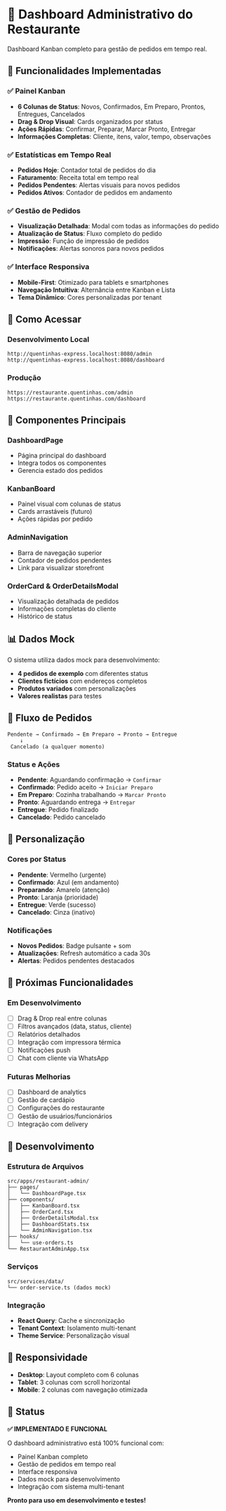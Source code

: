 # 🏪 Dashboard Administrativo do Restaurante

Dashboard Kanban completo para gestão de pedidos em tempo real.

## 🚀 Funcionalidades Implementadas

### ✅ **Painel Kanban**
- **6 Colunas de Status**: Novos, Confirmados, Em Preparo, Prontos, Entregues, Cancelados
- **Drag & Drop Visual**: Cards organizados por status
- **Ações Rápidas**: Confirmar, Preparar, Marcar Pronto, Entregar
- **Informações Completas**: Cliente, itens, valor, tempo, observações

### ✅ **Estatísticas em Tempo Real**
- **Pedidos Hoje**: Contador total de pedidos do dia
- **Faturamento**: Receita total em tempo real
- **Pedidos Pendentes**: Alertas visuais para novos pedidos
- **Pedidos Ativos**: Contador de pedidos em andamento

### ✅ **Gestão de Pedidos**
- **Visualização Detalhada**: Modal com todas as informações do pedido
- **Atualização de Status**: Fluxo completo do pedido
- **Impressão**: Função de impressão de pedidos
- **Notificações**: Alertas sonoros para novos pedidos

### ✅ **Interface Responsiva**
- **Mobile-First**: Otimizado para tablets e smartphones
- **Navegação Intuitiva**: Alternância entre Kanban e Lista
- **Tema Dinâmico**: Cores personalizadas por tenant

## 🎯 Como Acessar

### **Desenvolvimento Local**
```
http://quentinhas-express.localhost:8080/admin
http://quentinhas-express.localhost:8080/dashboard
```

### **Produção**
```
https://restaurante.quentinhas.com/admin
https://restaurante.quentinhas.com/dashboard
```

## 🔧 Componentes Principais

### **DashboardPage**
- Página principal do dashboard
- Integra todos os componentes
- Gerencia estado dos pedidos

### **KanbanBoard**
- Painel visual com colunas de status
- Cards arrastáveis (futuro)
- Ações rápidas por pedido

### **AdminNavigation**
- Barra de navegação superior
- Contador de pedidos pendentes
- Link para visualizar storefront

### **OrderCard & OrderDetailsModal**
- Visualização detalhada de pedidos
- Informações completas do cliente
- Histórico de status

## 📊 Dados Mock

O sistema utiliza dados mock para desenvolvimento:
- **4 pedidos de exemplo** com diferentes status
- **Clientes fictícios** com endereços completos
- **Produtos variados** com personalizações
- **Valores realistas** para testes

## 🔄 Fluxo de Pedidos

```
Pendente → Confirmado → Em Preparo → Pronto → Entregue
    ↓
 Cancelado (a qualquer momento)
```

### **Status e Ações**
- **Pendente**: Aguardando confirmação → `Confirmar`
- **Confirmado**: Pedido aceito → `Iniciar Preparo`
- **Em Preparo**: Cozinha trabalhando → `Marcar Pronto`
- **Pronto**: Aguardando entrega → `Entregar`
- **Entregue**: Pedido finalizado
- **Cancelado**: Pedido cancelado

## 🎨 Personalização

### **Cores por Status**
- **Pendente**: Vermelho (urgente)
- **Confirmado**: Azul (em andamento)
- **Preparando**: Amarelo (atenção)
- **Pronto**: Laranja (prioridade)
- **Entregue**: Verde (sucesso)
- **Cancelado**: Cinza (inativo)

### **Notificações**
- **Novos Pedidos**: Badge pulsante + som
- **Atualizações**: Refresh automático a cada 30s
- **Alertas**: Pedidos pendentes destacados

## 🚀 Próximas Funcionalidades

### **Em Desenvolvimento**
- [ ] Drag & Drop real entre colunas
- [ ] Filtros avançados (data, status, cliente)
- [ ] Relatórios detalhados
- [ ] Integração com impressora térmica
- [ ] Notificações push
- [ ] Chat com cliente via WhatsApp

### **Futuras Melhorias**
- [ ] Dashboard de analytics
- [ ] Gestão de cardápio
- [ ] Configurações do restaurante
- [ ] Gestão de usuários/funcionários
- [ ] Integração com delivery

## 🔧 Desenvolvimento

### **Estrutura de Arquivos**
```
src/apps/restaurant-admin/
├── pages/
│   └── DashboardPage.tsx
├── components/
│   ├── KanbanBoard.tsx
│   ├── OrderCard.tsx
│   ├── OrderDetailsModal.tsx
│   ├── DashboardStats.tsx
│   └── AdminNavigation.tsx
├── hooks/
│   └── use-orders.ts
└── RestaurantAdminApp.tsx
```

### **Serviços**
```
src/services/data/
└── order-service.ts (dados mock)
```

### **Integração**
- **React Query**: Cache e sincronização
- **Tenant Context**: Isolamento multi-tenant
- **Theme Service**: Personalização visual

## 📱 Responsividade

- **Desktop**: Layout completo com 6 colunas
- **Tablet**: 3 colunas com scroll horizontal
- **Mobile**: 2 colunas com navegação otimizada

## 🎉 Status

**✅ IMPLEMENTADO E FUNCIONAL**

O dashboard administrativo está 100% funcional com:
- Painel Kanban completo
- Gestão de pedidos em tempo real
- Interface responsiva
- Dados mock para desenvolvimento
- Integração com sistema multi-tenant

**Pronto para uso em desenvolvimento e testes!**